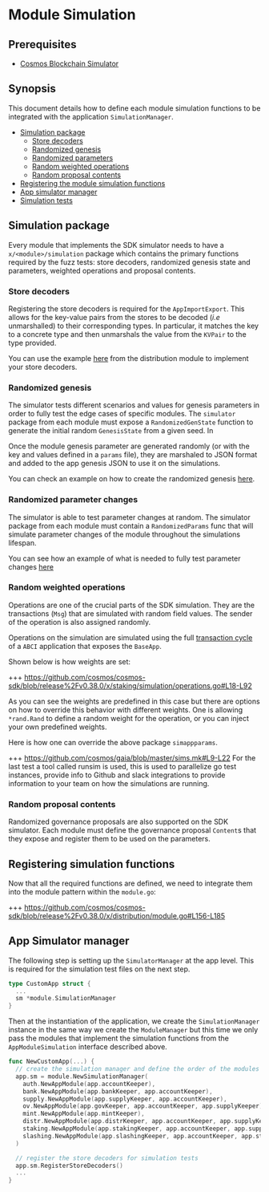 # Module Simulation

## Prerequisites

* [Cosmos Blockchain Simulator](./../using-the-sdk/simulation.md)

## Synopsis

This document details how to define each module simulation functions to be integrated with the application `SimulationManager`.

* [Simulation package](#simulation-package)
  * [Store decoders](#store-decoders)
  * [Randomized genesis](#randomized-genesis)
  * [Randomized parameters](#randomized-parameters)
  * [Random weighted operations](#random-weighted-operations)
  * [Random proposal contents](#random-proposal-contents)
* [Registering the module simulation functions](#registering-simulation-functions)
* [App simulator manager](#app-simulator-manager)
* [Simulation tests](#simulation-tests)

## Simulation package

Every module that implements the SDK simulator needs to have a `x/<module>/simulation` package which contains the primary functions required by the fuzz tests: store decoders, randomized genesis state and parameters, weighted operations and proposal contents.

### Store decoders

Registering the store decoders is required for the `AppImportExport`. This allows for the key-value pairs from the stores to be decoded (_i.e_ unmarshalled) to their corresponding types. In particular, it matches the key to a concrete type and then unmarshals the value from the `KVPair` to the type provided.

You can use the example [here](https://github.com/cosmos/cosmos-sdk/blob/release%2Fv0.38.0/x/distribution/simulation/decoder.go) from the distribution module to implement your store decoders.

### Randomized genesis

The simulator tests different scenarios and values for genesis parameters in order to fully test the edge cases of specific modules. The `simulator` package from each module must expose a `RandomizedGenState` function to generate the initial random `GenesisState` from a given seed. In

Once the module genesis parameter are generated randomly (or with the key and values defined in a `params` file), they are marshaled to JSON format and added to the app genesis JSON to use it on the simulations.

You can check an example on how to create the randomized genesis [here](https://github.com/cosmos/cosmos-sdk/blob/release%2Fv0.38.0/x/staking/simulation/genesis.go).

### Randomized parameter changes

The simulator is able to test parameter changes at random. The simulator package from each module must contain a `RandomizedParams` func that will simulate parameter changes of the module throughout the simulations lifespan.

You can see how an example of what is needed to fully test parameter changes [here](https://github.com/cosmos/cosmos-sdk/blob/release%2Fv0.38.0/x/staking/simulation/params.go)

### Random weighted operations

Operations are one of the crucial parts of the SDK simulation. They are the transactions (`Msg`) that are simulated with random field values. The sender of the operation is also assigned randomly.

Operations on the simulation are simulated using the full [transaction cycle](../core/transactions.md) of a `ABCI` application that exposes the `BaseApp`.

Shown below is how weights are set:

+++ https://github.com/cosmos/cosmos-sdk/blob/release%2Fv0.38.0/x/staking/simulation/operations.go#L18-L92

As you can see the weights are predefined in this case but there are options on how to override this behavior with different weights. One is allowing `*rand.Rand` to define a random weight for the operation, or you can inject your own predefined weights.

Here is how one can override the above package `simappparams`.

+++ https://github.com/cosmos/gaia/blob/master/sims.mk#L9-L22 For the last test a tool called runsim  <!-- # TODO: add link to runsim readme when its created --> is used, this is used to parallelize go test instances, provide info to Github and slack integrations to provide information to your team on how the simulations are running.

### Random proposal contents

Randomized governance proposals are also supported on the SDK simulator. Each module must define the governance proposal `Content`s that they expose and register them to be used on the parameters.

## Registering simulation functions

Now that all the required functions are defined, we need to integrate them into the module pattern within the `module.go`:

+++ https://github.com/cosmos/cosmos-sdk/blob/release%2Fv0.38.0/x/distribution/module.go#L156-L185

## App Simulator manager

The following step is setting up the `SimulatorManager` at the app level. This is required for the simulation test files on the next step.

```go
type CustomApp struct {
  ...
  sm *module.SimulationManager
}
```

Then at the instantiation of the application, we create the `SimulationManager` instance in the same way we create the `ModuleManager` but this time we only pass the modules that implement the simulation functions from the `AppModuleSimulation` interface described above.

```go
func NewCustomApp(...) {
  // create the simulation manager and define the order of the modules for deterministic simulations
  app.sm = module.NewSimulationManager(
    auth.NewAppModule(app.accountKeeper),
    bank.NewAppModule(app.bankKeeper, app.accountKeeper),
    supply.NewAppModule(app.supplyKeeper, app.accountKeeper),
    ov.NewAppModule(app.govKeeper, app.accountKeeper, app.supplyKeeper),
    mint.NewAppModule(app.mintKeeper),
    distr.NewAppModule(app.distrKeeper, app.accountKeeper, app.supplyKeeper, app.stakingKeeper),
    staking.NewAppModule(app.stakingKeeper, app.accountKeeper, app.supplyKeeper),
    slashing.NewAppModule(app.slashingKeeper, app.accountKeeper, app.stakingKeeper),
  )

  // register the store decoders for simulation tests
  app.sm.RegisterStoreDecoders()
  ...
}
```
